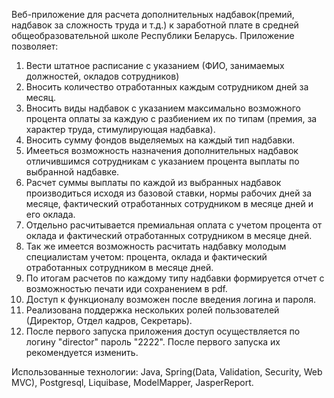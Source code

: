 Веб-приложение для расчета дополнительных надбавок(премий, надбавок за сложность труда и т.д.) к
заработной плате в средней общеобразовательной школе Республики Беларусь.
Приложение позволяет:

1. Вести штатное расписание с указанием (ФИО, занимаемых должностей, окладов сотрудников)
2. Вносить количество отработанных каждым сотрудником дней за месяц.
3. Вносить виды надбавок с указанием максимально возможного процента оплаты за каждую с разбиением их по типам (премия,
   за характер труда, стимулирующая надбавка).
4. Вносить сумму фондов выделяемых на каждый тип надбавки.
5. Имееться возможность назначения дополнительных надбавок отличившимся сотрудникам с указанием процента выплаты по
   выбранной надбавке.
6. Расчет суммы выплаты по каждой из выбранных надбавок производиться исходя из базовой ставки, нормы рабочих дней за
   месяце, фактический отработанных сотрудником в месяце дней и его оклада.
7. Отдельно расчитывается премиальная оплата с учетом процента от оклада и фактический отработанных сотрудником в
   месяце дней.
8. Так же имеется возможность расчитать надбавку молодым специалистам учетом: процента, оклада и фактический
   отработанных сотрудником в месяце дней.
9. По итогам расчетов по каждому типу надбавки формируется отчет с возможностью печати иди сохранением в pdf.
10. Доступ к функционалу возможен после введения логина и пароля.
11. Реализована поддержка нескольких ролей пользователей (Директор, Отдел кадров, Секретарь).
12. После первого запуска приложения доступ осуществляется по логину "director" пароль "2222". После первого запуска их
    рекомендуется изменить.

Использованные технологии:
Java, Spring(Data, Validation, Security, Web MVC), Postgresql, Liquibase, ModelMapper, JasperReport.


